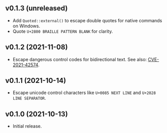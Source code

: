 ## v0.1.3 (unreleased)
- Add `Quoted::external()` to escape double quotes for native commands on Windows.
- Quote `U+2800 BRAILLE PATTERN BLANK` for clarity.

## v0.1.2 (2021-11-08)
- Escape dangerous control codes for bidirectional text. See also: [CVE-2021-42574](https://blog.rust-lang.org/2021/11/01/cve-2021-42574.html).

## v0.1.1 (2021-10-14)
- Escape unicode control characters like `U+0085 NEXT LINE` and `U+2028 LINE SEPARATOR`.

## v0.1.0 (2021-10-13)
- Initial release.
